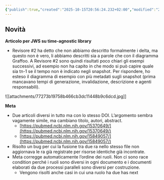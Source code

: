 ```yaml
---
{"publish":true,"created":"2025-10-15T20:56:24.232+02:00","modified":"2025-10-15T20:56:24.234+02:00","cssclasses":""}
---
```



## Novità

**Articolo per JWS su time-agnostic library**

- Revisore #2 ha detto che non abbiamo descritto formalmente i delta, ma questo non è vero, li abbiamo descritti sia a parole che con il diagramma Graffoo. A Revisore #2 sono quindi risultati poco chiari gli esempi successivi, ad esempio non ha capito in che modo si può capire quale sia tn-1 se il tempo non è indicato negli snapshot. Per rispondere, ho esteso il diagramma di esempio con più metadati sugli snapshot (prima mancavano tempi di generazione, invalidazione, descrizione e agenti responsabili).

![[attachments/77273b19758b466cb3dc11448b9c6dcd.jpg]]

**Meta**

- Due articoli diversi in tutto ma con lo stesso DOI. L’argomento sembra vagamente simile, ma cambiano titolo, autori, abstract.
    - [https://pubmed.ncbi.nlm.nih.gov/15370649/](https://pubmed.ncbi.nlm.nih.gov/15370649/)
    - [https://pubmed.ncbi.nlm.nih.gov/15849057/](https://pubmed.ncbi.nlm.nih.gov/15849057/)
- Risolto un bug per cui la fusione tra due ra nello stesso file non aggiornava le ra già registrate per risorse identiche già incontrate.
- Meta corregge automaticamente l’ordine dei ruoli. Non ci sono race condition perché i ruoli sono diversi in ogni documento e i documenti elaborati da due processi paralleli sono diversi per costruzione.
    - Vengono risolti anche casi in cui una ruolo ha due has next